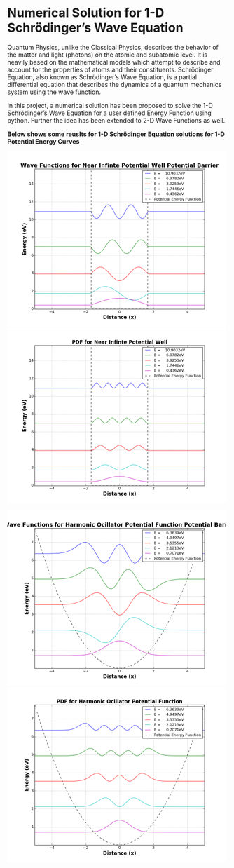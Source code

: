 # Numerical Solution for 1-D Schrödinger’s Wave Equation
Quantum Physics, unlike the Classical Physics, describes the behavior of the matter and light (photons) on the atomic and subatomic level. It is heavily based on the mathematical models which attempt to describe and account for the properties of atoms and their constituents. Schrödinger Equation, also known as Schrödinger’s Wave Equation, is a partial differential equation that describes the dynamics of a quantum mechanics system using the wave function.

In this project, a numerical solution has been proposed to solve the 1-D Schrödinger’s Wave Equation for a user defined Energy Function using python. Further the idea has been extended to 2-D Wave Functions as well. 

**Below shows some reuslts for 1-D Schrödinger Equation solutions for 1-D Potential Energy Curves**

<p float="left">
  <img src="Graphs/wavePlot-Near Infinte Potential Well.png" width="500" title="Wave plot for Near Infinite Potential Energy Well">
  <img src="Graphs/probPlot-Near Infinte Potential Well.png" width="500" title="PDF plot for Near Infinite Potential Energy Well">
</p>

<p float="left">
  <img src="Graphs/wavePlot-Harmonic Ocillator Potential Function.png" width="500" title="Wave plot for Near Infinite Potential Energy Well">
  <img src="Graphs/probPlot-Harmonic Ocillator Potential Function.png" width="500" title="PDF plot for Near Infinite Potential Energy Well">
</p>

